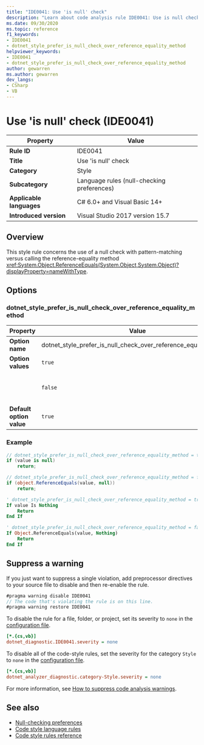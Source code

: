 ```yaml
---
title: "IDE0041: Use 'is null' check"
description: "Learn about code analysis rule IDE0041: Use is null check"
ms.date: 09/30/2020
ms.topic: reference
f1_keywords:
- IDE0041
- dotnet_style_prefer_is_null_check_over_reference_equality_method
helpviewer_keywords:
- IDE0041
- dotnet_style_prefer_is_null_check_over_reference_equality_method
author: gewarren
ms.author: gewarren
dev_langs:
- CSharp
- VB
---
```

# Use 'is null' check (IDE0041)

| Property                 | Value                                      |
| ------------------------ | ------------------------------------------ |
| **Rule ID**              | IDE0041                                    |
| **Title**                | Use 'is null' check                          |
| **Category**             | Style                                      |
| **Subcategory**          | Language rules (null-checking preferences) |
| **Applicable languages** | C# 6.0+ and Visual Basic 14+               |
| **Introduced version**   | Visual Studio 2017 version 15.7            |

## Overview

This style rule concerns the use of a null check with pattern-matching versus calling the reference-equality method <xref:System.Object.ReferenceEquals(System.Object,System.Object)?displayProperty=nameWithType>.

## Options

### dotnet_style_prefer_is_null_check_over_reference_equality_method

| Property                 | Value                                                            | Description                      |
| ------------------------ | ---------------------------------------------------------------- | -------------------------------- |
| **Option name**          | dotnet_style_prefer_is_null_check_over_reference_equality_method |                                  |
| **Option values**        | `true`                                                           | Prefer `is null` check           |
|                          | `false`                                                          | Prefer reference equality method |
| **Default option value** | `true`                                                           |                                  |

### Example

```csharp
// dotnet_style_prefer_is_null_check_over_reference_equality_method = true
if (value is null)
    return;

// dotnet_style_prefer_is_null_check_over_reference_equality_method = false
if (object.ReferenceEquals(value, null))
    return;
```

```vb
' dotnet_style_prefer_is_null_check_over_reference_equality_method = true
If value Is Nothing
    Return
End If

' dotnet_style_prefer_is_null_check_over_reference_equality_method = false
If Object.ReferenceEquals(value, Nothing)
    Return
End If
```

## Suppress a warning

If you just want to suppress a single violation, add preprocessor directives to your source file to disable and then re-enable the rule.

```csharp
#pragma warning disable IDE0041
// The code that's violating the rule is on this line.
#pragma warning restore IDE0041
```

To disable the rule for a file, folder, or project, set its severity to `none` in the [configuration file](../configuration-files.md).

```ini
[*.{cs,vb}]
dotnet_diagnostic.IDE0041.severity = none
```

To disable all of the code-style rules, set the severity for the category `Style` to `none` in the [configuration file](../configuration-files.md).

```ini
[*.{cs,vb}]
dotnet_analyzer_diagnostic.category-Style.severity = none
```

For more information, see [How to suppress code analysis warnings](../suppress-warnings.md).

## See also

- [Null-checking preferences](null-checking-preferences.md)
- [Code style language rules](language-rules.md)
- [Code style rules reference](index.md)
